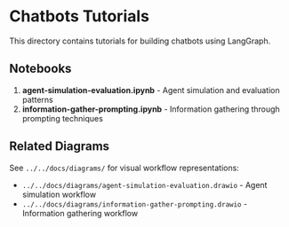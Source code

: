 # Chatbots Tutorials

This directory contains tutorials for building chatbots using LangGraph.

## Notebooks

1. **agent-simulation-evaluation.ipynb** - Agent simulation and evaluation patterns
2. **information-gather-prompting.ipynb** - Information gathering through prompting techniques

## Related Diagrams

See `../../docs/diagrams/` for visual workflow representations:
- `../../docs/diagrams/agent-simulation-evaluation.drawio` - Agent simulation workflow
- `../../docs/diagrams/information-gather-prompting.drawio` - Information gathering workflow
